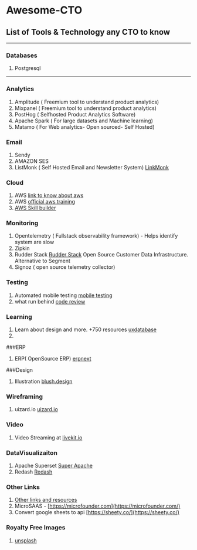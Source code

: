 # Awesome-CTO
## List of Tools & Technology any CTO to know
---

### Databases
1. Postgresql

---

### Analytics
1. Amplitude ( Freemium tool to understand product analytics)
2. Mixpanel  ( Freemium tool to understand product analytics)
3. PostHog ( Selfhosted Product Analytics Software) 
4. Apache Spark ( For large datasets and Machine learning)
5. Matamo ( For Web analytics- Open sourced- Self Hosted)


### Email
1. Sendy
2. AMAZON SES
3. ListMonk ( Self Hosted Email and Newsletter System)  [LinkMonk](https://listmonk.app/)


### Cloud
1. AWS [link to know about aws](https://github.com/open-guides/og-aws)
2. AWS [official aws training](https://www.aws.training/)
3. [AWS Skill builder](https://explore.skillbuilder.aws/lms/)

### Monitoring
1. Opentelemetry ( Fullstack observability framework) - Helps identify system are slow
2. Zipkin
3. Rudder Stack [Rudder Stack](https://www.rudderstack.com/) Open Source Customer Data Infrastructure. Alternative to Segment
4. Signoz ( open source telemetry collector)


### Testing
1. Automated mobile testing [mobile testing](https://www.waldo.com)
2. what run behind [code review](https://www.whatruns.com/)

### Learning
1. Learn about design and more. +750 resources [uxdatabase](https://www.uxdatabase.io/free-product-design-course)
2. 


###ERP
1. ERP( OpenSource ERP) [erpnext](https://erpnext.com)



###Design
1. Illustration [blush.design](https://blush.design)


### Wireframing
1. uizard.io [uizard.io](https://uizard.io)

### Video
1. Video Streaming at [livekit.io](https://github.com/livekit/livekit)

### DataVisualizaiton
1. Apache Superset [Super Apache](https://superset.apache.org)
2. Redash [Redash](https://redash.io/community/)

### Other Links
1. [Other links and resources](https://kuchin.github.io/awesome-cto/)
2. MicroSAAS - [https://microfounder.com](https://microfounder.com/)
3. Convert google sheets to api [https://sheety.co/](https://sheety.co/)

### Royalty Free Images 
1. [unsplash](https://unsplash.com/)


